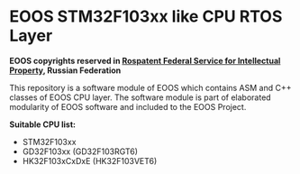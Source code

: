 # EOOS STM32F103xx like CPU RTOS Layer

**EOOS copyrights reserved in [Rospatent Federal Service for Intellectual Property](https://www1.fips.ru/registers-doc-view/fips_servlet?DB=EVM&DocNumber=2017664105&TypeFile=html), Russian Federation**

This repository is a software module of EOOS which contains ASM and C++ classes of EOOS CPU layer. 
The software module is part of elaborated modularity of EOOS software and included to the EOOS Project.

**Suitable CPU list:**

- STM32F103xx
- GD32F103xx (GD32F103RGT6)
- HK32F103xCxDxE (HK32F103VET6)
